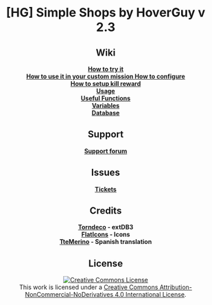 <h1 align="center">[HG] Simple Shops by HoverGuy v 2.3</h1>

<h2 align="center">Wiki</h2>
<p align="center">
  <b>
    <a href="https://github.com/Ppgtjmad/SimpleShops/wiki/How-to-try-it">How to try it</a><br/>
    <a href="https://github.com/Ppgtjmad/SimpleShops/wiki/How-to-use-it-in-your-custom-mission">How to use it in your custom mission</a<br/>
    <a href="https://github.com/Ppgtjmad/SimpleShops/wiki/How-to-configure">How to configure</a><br/>
    <a href="https://github.com/Ppgtjmad/SimpleShops/wiki/How-to-setup-kill-rewards">How to setup kill reward</a><br/>
    <a href="https://github.com/Ppgtjmad/SimpleShops/wiki/Usage">Usage</a><br/>
    <a href="https://github.com/Ppgtjmad/SimpleShops/wiki/Useful-Functions">Useful Functions</a><br/>
    <a href="https://github.com/Ppgtjmad/SimpleShops/wiki/Variables">Variables</a><br/>
    <a href="https://github.com/Ppgtjmad/SimpleShops/wiki/Database">Database</a>
  </b>
</p>

<h2 align="center">Support</h2>
<p align="center">
  <b>
    <a href="http://forums.sunrise-production.com/index.php?/forum/58-scripting/">Support forum</a>
  </b>
</p>

<h2 align="center">Issues</h2>
<p align="center">
  <b>
    <a href="https://github.com/Ppgtjmad/SimpleShops/issues">Tickets</a>
  </b>
</p>

<h2 align="center">Credits</h2>
<p align="center">
  <b>
    <a href="https://bitbucket.org/torndeco/extdb3/wiki/Home" target="_blank">Torndeco</a> - extDB3<br/>
    <a href="http://flaticons.net/" target="_blank">FlatIcons</a> - Icons<br/>
    <a href="https://github.com/TteMerino" target="_blank">TteMerino</a> - Spanish translation
  </b>
</p>

<h2 align="center">License</h2>
<p align="center">
  <a rel="license" href="http://creativecommons.org/licenses/by-nc-nd/4.0/"><img alt="Creative Commons License" style="border-width:0" src="https://i.creativecommons.org/l/by-nc-nd/4.0/88x31.png"/></a><br/>This work is licensed under a <a rel="license" href="http://creativecommons.org/licenses/by-nc-nd/4.0/">Creative Commons Attribution-NonCommercial-NoDerivatives 4.0 International License</a>.
</p>
